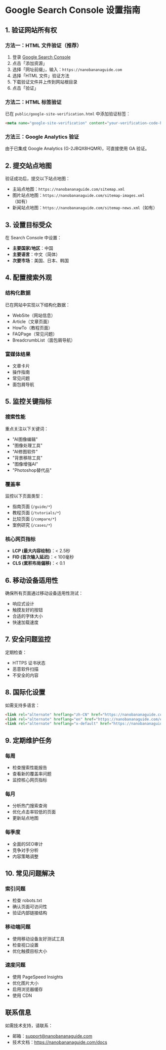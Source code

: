 # Google Search Console 设置指南

## 1. 验证网站所有权

### 方法一：HTML 文件验证（推荐）
1. 登录 [Google Search Console](https://search.google.com/search-console/)
2. 点击「添加资源」
3. 选择「网址前缀」，输入：`https://nanobananaguide.com`
4. 选择「HTML 文件」验证方法
5. 下载验证文件并上传到网站根目录
6. 点击「验证」

### 方法二：HTML 标签验证
已在 `public/google-site-verification.html` 中添加验证标签：
```html
<meta name="google-site-verification" content="your-verification-code-here" />
```

### 方法三：Google Analytics 验证
由于已集成 Google Analytics (G-2JBQX8HQMR)，可直接使用 GA 验证。

## 2. 提交站点地图

验证成功后，提交以下站点地图：
- 主站点地图：`https://nanobananaguide.com/sitemap.xml`
- 图片站点地图：`https://nanobananaguide.com/sitemap-images.xml`（如有）
- 新闻站点地图：`https://nanobananaguide.com/sitemap-news.xml`（如有）

## 3. 设置目标受众

在 Search Console 中设置：
- **主要国家/地区**：中国
- **主要语言**：中文（简体）
- **次要市场**：美国、日本、韩国

## 4. 配置搜索外观

### 结构化数据
已在网站中实现以下结构化数据：
- WebSite（网站信息）
- Article（文章页面）
- HowTo（教程页面）
- FAQPage（常见问题）
- BreadcrumbList（面包屑导航）

### 富媒体结果
- 文章卡片
- 操作指南
- 常见问题
- 面包屑导航

## 5. 监控关键指标

### 搜索性能
重点关注以下关键词：
- "AI图像编辑"
- "图像处理工具"
- "AI修图软件"
- "背景移除工具"
- "图像增强AI"
- "Photoshop替代品"

### 覆盖率
监控以下页面类型：
- 指南页面 (`/guide/*`)
- 教程页面 (`/tutorials/*`)
- 比较页面 (`/compare/*`)
- 案例研究 (`/cases/*`)

### 核心网页指标
- **LCP (最大内容绘制)**：< 2.5秒
- **FID (首次输入延迟)**：< 100毫秒
- **CLS (累积布局偏移)**：< 0.1

## 6. 移动设备适用性

确保所有页面通过移动设备适用性测试：
- 响应式设计
- 触摸友好的按钮
- 合适的字体大小
- 快速加载速度

## 7. 安全问题监控

定期检查：
- HTTPS 证书状态
- 恶意软件扫描
- 不安全的内容

## 8. 国际化设置

如需支持多语言：
```html
<link rel="alternate" hreflang="zh-CN" href="https://nanobananaguide.com/" />
<link rel="alternate" hreflang="en" href="https://nanobananaguide.com/en/" />
<link rel="alternate" hreflang="x-default" href="https://nanobananaguide.com/" />
```

## 9. 定期维护任务

### 每周
- 检查搜索性能报告
- 查看新的覆盖率问题
- 监控核心网页指标

### 每月
- 分析热门搜索查询
- 优化点击率较低的页面
- 更新站点地图

### 每季度
- 全面的SEO审计
- 竞争对手分析
- 内容策略调整

## 10. 常见问题解决

### 索引问题
- 检查 robots.txt
- 确认页面可访问性
- 验证内部链接结构

### 移动端问题
- 使用移动设备友好测试工具
- 检查视口设置
- 优化触摸目标大小

### 速度问题
- 使用 PageSpeed Insights
- 优化图片大小
- 启用浏览器缓存
- 使用 CDN

## 联系信息

如需技术支持，请联系：
- 邮箱：support@nanobananaguide.com
- 技术文档：https://nanobananaguide.com/docs